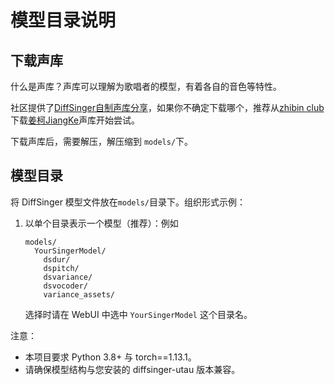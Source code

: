 # 模型目录说明

## 下载声库

什么是声库？声库可以理解为歌唱者的模型，有着各自的音色等特性。

社区提供了[DiffSinger自制声库分享](https://docs.qq.com/sheet/DQXNDY0pPaEpOc3JN)，如果你不确定下载哪个，推荐从[zhibin club](https://www.zhibin.club/)下载[姜柯JiangKe](https://pan.quark.cn/s/254f030af8cb#/list/share/0929019064004907b7b95212c03066ed)声库开始尝试。

下载声库后，需要解压，解压缩到 `models/`下。

## 模型目录

将 DiffSinger 模型文件放在`models/`目录下。组织形式示例：
1. 以单个目录表示一个模型（推荐）：例如
   ```
   models/
     YourSingerModel/
       dsdur/
       dspitch/
       dsvariance/
       dsvocoder/
       variance_assets/
   ```
   选择时请在 WebUI 中选中 `YourSingerModel` 这个目录名。



注意：
- 本项目要求 Python 3.8+ 与 torch==1.13.1。
- 请确保模型结构与您安装的 diffsinger-utau 版本兼容。
